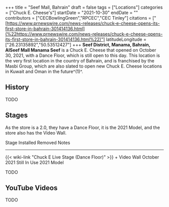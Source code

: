 +++
title = "Seef Mall, Bahrain"
draft = false
tags = ["Locations"]
categories = ["Chuck E. Cheese's"]
startDate = "2021-10-30"
endDate = ""
contributors = ["CECBowlingGreen","RPCEC","CEC Tinley"]
citations = ["[https://www.prnewswire.com/news-releases/chuck-e-cheese-opens-its-first-store-in-bahrain-301414136.html](%22https://www.prnewswire.com/news-releases/chuck-e-cheese-opens-its-first-store-in-bahrain-301414136.html%22)"]
latitudeLongitude = ["26.23135892","50.53512427"]
+++
**Seef District, Manama, Bahrain, AlSeef Mall Manama Seef** is a Chuck E. Cheese that opened on October 30, 2021, with a Dance Floor, which is still open to this day.
This location is the very first location in the country of Bahrain, and is franchised by the Masbi Group, which are also slated to open new Chuck E. Cheese locations in Kuwait and Oman in the future^(1)^.

## History

TODO

## Stages

As the store is a 2.0, they have a Dance Floor, it is the 2021 Model, and the store also has the Video Wall.

  Stage                                                                   Installed      Removed        Notes
  ----------------------------------------------------------------------- -------------- -------------- ------------
  {{< wiki-link "Chuck E Live Stage (Dance Floor)" >}} + Video Wall   October 2021   Still In Use   2021 Model

TODO

## YouTube Videos

TODO

